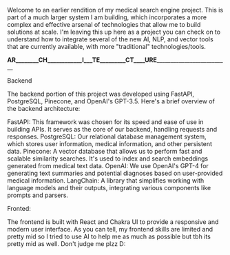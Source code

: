 Welcome to an earlier rendition of my medical search engine project. This is part of a much larger system I am building, which incorporates a more complex and effective arsenal of technologies that allow me to build solutions at scale. I'm leaving this up here as a project you can check on to understand how to integrate several of the new AI, NLP, and vector tools that are currently available, with more "traditional" technologies/tools.

______________AR________CH____________I___TE_________CT____URE________________________________________

Backend

The backend portion of this project was developed using FastAPI, PostgreSQL, Pinecone, and OpenAI's GPT-3.5. Here's a brief overview of the backend architecture:

FastAPI: This framework was chosen for its speed and ease of use in building APIs. It serves as the core of our backend, handling requests and responses.
PostgreSQL: Our relational database management system, which stores user information, medical information, and other persistent data.
Pinecone: A vector database that allows us to perform fast and scalable similarity searches. It's used to index and search embeddings generated from medical text data.
OpenAI: We use OpenAI's GPT-4 for generating text summaries and potential diagnoses based on user-provided medical information.
LangChain: A library that simplifies working with language models and their outputs, integrating various components like prompts and parsers.


Fronted:

The frontend is built with React and Chakra UI to provide a responsive and modern user interface. As you can tell, my frontend skills are limited and pretty mid so I tried to use AI to help me as much as possible but tbh its pretty mid as well. Don't judge me plzz D: 


